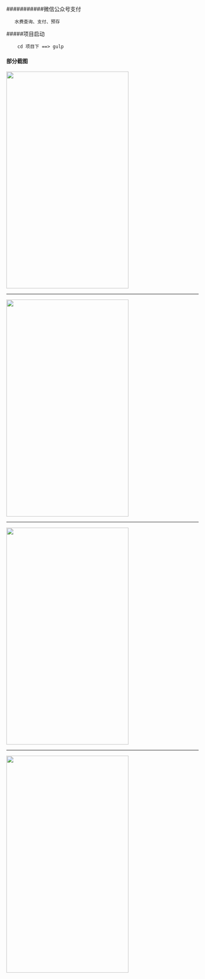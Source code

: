 
###########微信公众号支付

       水费查询、支付、预存
       
#####项目启动
        
        cd 项目下 ==> gulp
        
#### 部分截图


<img src='https://github.com/DuAChao/WeChat/blob/master/screenshots/IMG_0512.PNG' width="320" height="567px" />
<hr/>
<img src='https://github.com/DuAChao/WeChat/blob/master/screenshots/IMG_0513.PNG' width="320" height="567px" />
<hr/>
<img src='https://github.com/DuAChao/WeChat/blob/master/screenshots/IMG_0514.PNG' width="320" height="567px" />
<hr/>
<img src='https://github.com/DuAChao/WeChat/blob/master/screenshots/IMG_0515.PNG' width="320" height="567px" />